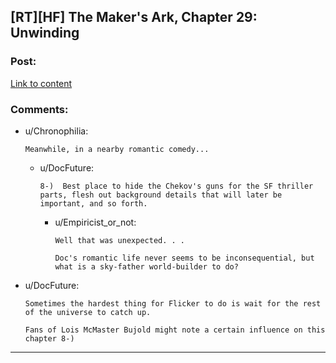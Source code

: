 ## [RT][HF] The Maker's Ark, Chapter 29: Unwinding

### Post:

[Link to content](http://docfuture.tumblr.com/post/151591065081/the-makers-ark-chapter-29)

### Comments:

- u/Chronophilia:
  ```
  Meanwhile, in a nearby romantic comedy...
  ```

  - u/DocFuture:
    ```
    8-)  Best place to hide the Chekov's guns for the SF thriller parts, flesh out background details that will later be important, and so forth.
    ```

    - u/Empiricist_or_not:
      ```
      Well that was unexpected. . .

      Doc's romantic life never seems to be inconsequential, but what is a sky-father world-builder to do?
      ```

- u/DocFuture:
  ```
  Sometimes the hardest thing for Flicker to do is wait for the rest of the universe to catch up.

  Fans of Lois McMaster Bujold might note a certain influence on this chapter 8-)
  ```

---

